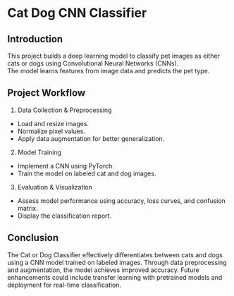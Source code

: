 # Cat Dog CNN Classifier
## Introduction
This project builds a deep learning model to classify pet images as either cats or dogs using Convolutional Neural Networks (CNNs). <br>
The model learns features from image data and predicts the pet type.

## Project Workflow
1. Data Collection & Preprocessing
- Load and resize images.
- Normalize pixel values.
- Apply data augmentation for better generalization.

2. Model Training
- Implement a CNN using PyTorch.
- Train the model on labeled cat and dog images.

3. Evaluation & Visualization
- Assess model performance using accuracy, loss curves, and confusion matrix.
- Display the classification report.

## Conclusion
The Cat or Dog Classifier effectively differentiates between cats and dogs using a CNN model trained on labeled images. Through data preprocessing and augmentation, the model achieves improved accuracy. Future enhancements could include transfer learning with pretrained models and deployment for real-time classification.
